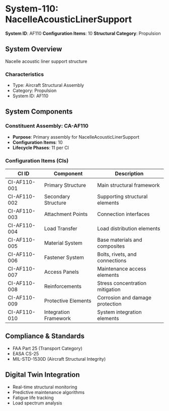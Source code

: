 # System-110: NacelleAcousticLinerSupport

**System ID**: AF110
**Configuration Items**: 10
**Structural Category**: Propulsion

## System Overview

Nacelle acoustic liner support structure

### Characteristics
- Type: Aircraft Structural Assembly
- Category: Propulsion
- System ID: AF110

## System Components

### Constituent Assembly: CA-AF110
- **Purpose**: Primary assembly for NacelleAcousticLinerSupport
- **Configuration Items**: 10
- **Lifecycle Phases**: 11 per CI

### Configuration Items (CIs)

| CI ID | Component | Description |
|-------|-----------|-------------|
| CI-AF110-001 | Primary Structure | Main structural framework |
| CI-AF110-002 | Secondary Structure | Supporting structural elements |
| CI-AF110-003 | Attachment Points | Connection interfaces |
| CI-AF110-004 | Load Transfer | Load distribution elements |
| CI-AF110-005 | Material System | Base materials and composites |
| CI-AF110-006 | Fastener System | Bolts, rivets, and connections |
| CI-AF110-007 | Access Panels | Maintenance access elements |
| CI-AF110-008 | Reinforcements | Stress concentration mitigation |
| CI-AF110-009 | Protective Elements | Corrosion and damage protection |
| CI-AF110-010 | Integration Framework | System integration elements |

## Compliance & Standards
- FAA Part 25 (Transport Category)
- EASA CS-25
- MIL-STD-1530D (Aircraft Structural Integrity)

## Digital Twin Integration
- Real-time structural monitoring
- Predictive maintenance algorithms
- Fatigue life tracking
- Load spectrum analysis
